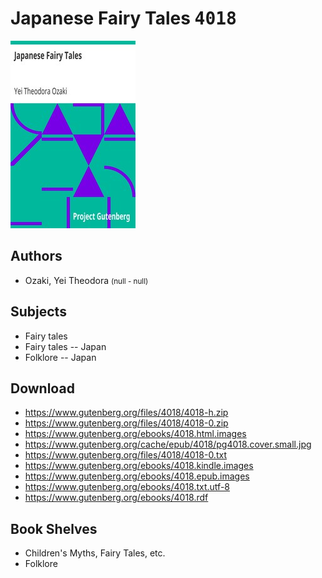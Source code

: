 # Japanese Fairy Tales <kbd>4018</kbd>

![](./cover.medium.jpg "")

## Authors


 - Ozaki, Yei Theodora <small>(null - null)</small>

## Subjects


 - Fairy tales
 - Fairy tales -- Japan
 - Folklore -- Japan

## Download


 - https://www.gutenberg.org/files/4018/4018-h.zip
 - https://www.gutenberg.org/files/4018/4018-0.zip
 - https://www.gutenberg.org/ebooks/4018.html.images
 - https://www.gutenberg.org/cache/epub/4018/pg4018.cover.small.jpg
 - https://www.gutenberg.org/files/4018/4018-0.txt
 - https://www.gutenberg.org/ebooks/4018.kindle.images
 - https://www.gutenberg.org/ebooks/4018.epub.images
 - https://www.gutenberg.org/ebooks/4018.txt.utf-8
 - https://www.gutenberg.org/ebooks/4018.rdf

## Book Shelves


 - Children's Myths, Fairy Tales, etc.
 - Folklore
